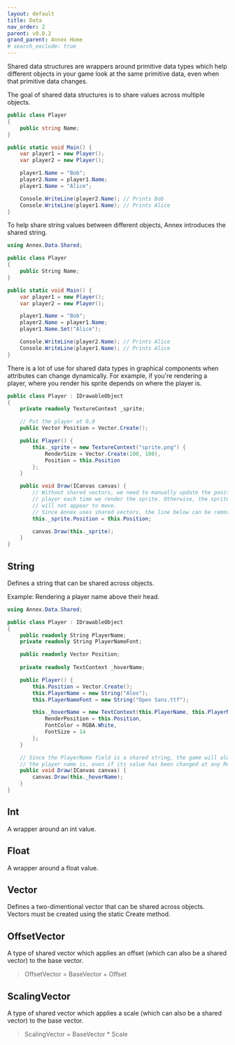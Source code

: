 ```yaml
---
layout: default
title: Data
nav_order: 2
parent: v0.0.2
grand_parent: Annex Home
# search_exclude: true
---
```


Shared data structures are wrappers around primitive data types which help different objects in your game look at the same primitive data, even when that primitive data changes.

The goal of shared data structures is to share values across multiple objects.

```cs
public class Player
{
    public string Name;
}

public static void Main() {
    var player1 = new Player();
    var player2 = new Player();

    player1.Name = "Bob";
    player2.Name = player1.Name;
    player1.Name = "Alice";

    Console.WriteLine(player2.Name); // Prints Bob
    Console.WriteLine(player1.Name); // Prints Alice
}
```

To help share string values between different objects, Annex introduces the shared string.

```cs
using Annex.Data.Shared;

public class Player
{
    public String Name;
}

public static void Main() {
    var player1 = new Player();
    var player2 = new Player();

    player1.Name = "Bob";
    player2.Name = player1.Name;
    player1.Name.Set("Alice");

    Console.WriteLine(player2.Name); // Prints Alice
    Console.WriteLine(player1.Name); // Prints Alice
}
```
There is a lot of use for shared data types in graphical components when attributes can change dynamically. For example, if you're rendering a player, where you render his sprite depends on where the player is.

```cs
public class Player : IDrawableObject
{
    private readonly TextureContext _sprite;

    // Put the player at 0,0
    public Vector Position = Vector.Create();

    public Player() {
        this._sprite = new TextureContext("sprite.png") {
            RenderSize = Vector.Create(100, 100),
            Position = this.Position
        };
    }

    public void Draw(ICanvas canvas) {
        // Without shared vectors, we need to manually update the position of the 
        // player each time we render the sprite. Otherwise, the sprite
        // will not appear to move.
        // Since Annex uses shared vectors, the line below can be removed.
        this._sprite.Position = this.Position;

        canvas.Draw(this._sprite);
    }
}
```

## String
Defines a string that can be shared across objects.

Example: Rendering a player name above their head.
```cs
using Annex.Data.Shared;

public class Player : IDrawableObject
{
    public readonly String PlayerName;
    private readonly String PlayerNameFont;

    public readonly Vector Position;
    
    private readonly TextContext _hoverName;

    public Player() {
        this.Position = Vector.Create();
        this.PlayerName = new String("Alex");
        this.PlayerNameFont = new String("Open Sans.ttf");

        this._hoverName = new TextContext(this.PlayerName, this.PlayerNameFont) {
            RenderPosition = this.Position,
            FontColor = RGBA.White,
            FontSize = 14
        };
    }

    // Since the PlayerName field is a shared string, the game will always render whatever
    // the player name is, even if its value has been changed at any RenderPosition.
    public void Draw(ICanvas canvas) {
        canvas.Draw(this._hoverName);
    }
}
```

## Int
A wrapper around an int value.

## Float
A wrapper around a float value.

## Vector
Defines a two-dimentional vector that can be shared across objects. Vectors must be created using the static Create method.

## OffsetVector
A type of shared vector which applies an offset (which can also be a shared vector) to the base vector.

> OffsetVector = BaseVector + Offset

## ScalingVector
A type of shared vector which applies a scale (which can also be a shared vector) to the base vector.

> ScalingVector = BaseVector * Scale